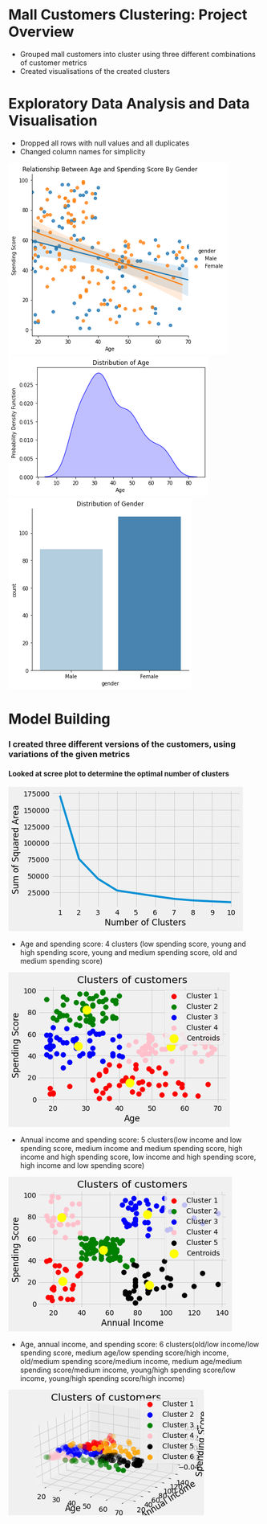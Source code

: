 # Mall Customers Clustering: Project Overview 
- Grouped mall customers into cluster using three different combinations of customer metrics
- Created visualisations of the created clusters

# Exploratory Data Analysis and Data Visualisation
- Dropped all rows with null values and all duplicates
- Changed column names for simplicity

![](mall_images/download-4.png)
![](mall_images/download-5.png)
![](mall_images/download-6.png)

# Model Building
### I created three different versions of the customers, using variations of the given metrics ###
#### Looked at scree plot to determine the optimal number of clusters ####

![](mall_images/download-1.png)

- Age and spending score: 4 clusters (low spending score, young and high spending score, young and medium spending score, old and medium spending score)

![](mall_images/download-2.png)

- Annual income and spending score: 5 clusters(low income and low spending score, medium income and medium spending score, high income and high spending score, low income and high spending score, high income and low spending score)

![](mall_images/download-3.png)

- Age, annual income, and spending score: 6 clusters(old/low income/low spending score, medium age/low spending score/high income, old/medium spending score/medium income, medium age/medium spending score/medium income, young/high spending score/low income, young/high spending score/high income)

![](mall_images/download.png)
